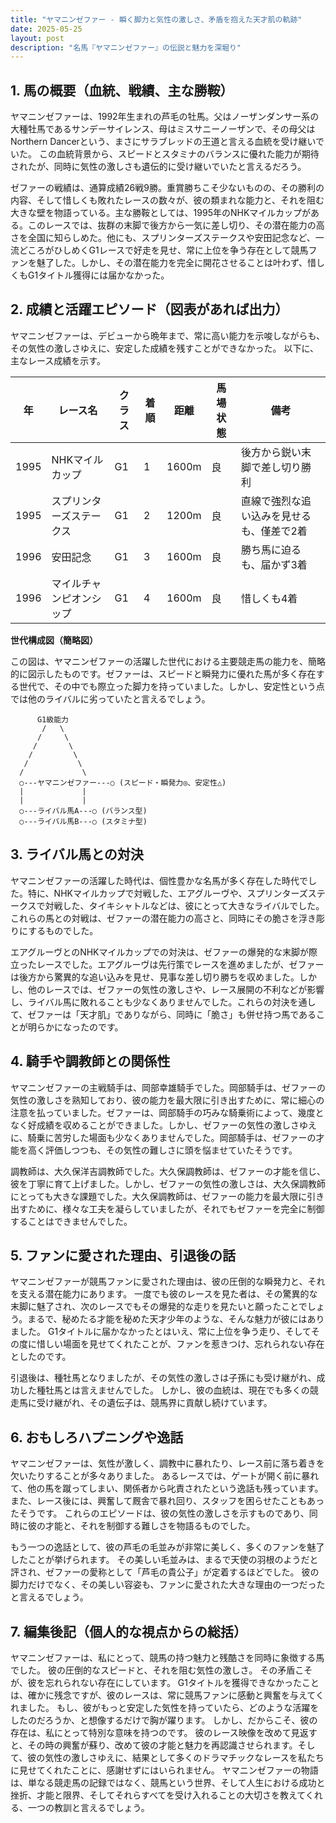 ```yaml
---
title: "ヤマニンゼファー - 瞬く脚力と気性の激しさ、矛盾を抱えた天才肌の軌跡"
date: 2025-05-25
layout: post
description: "名馬『ヤマニンゼファー』の伝説と魅力を深堀り"
---
```


## 1. 馬の概要（血統、戦績、主な勝鞍）

ヤマニンゼファーは、1992年生まれの芦毛の牡馬。父はノーザンダンサー系の大種牡馬であるサンデーサイレンス、母はミスサニーノーザンで、その母父はNorthern Dancerという、まさにサラブレッドの王道と言える血統を受け継いでいた。  この血統背景から、スピードとスタミナのバランスに優れた能力が期待されたが、同時に気性の激しさも遺伝的に受け継いでいたと言えるだろう。

ゼファーの戦績は、通算成績26戦9勝。重賞勝ちこそ少ないものの、その勝利の内容、そして惜しくも敗れたレースの数々が、彼の類まれな能力と、それを阻む大きな壁を物語っている。主な勝鞍としては、1995年のNHKマイルカップがある。このレースでは、抜群の末脚で後方から一気に差し切り、その潜在能力の高さを全国に知らしめた。他にも、スプリンターズステークスや安田記念など、一流どころがひしめくG1レースで好走を見せ、常に上位を争う存在として競馬ファンを魅了した。しかし、その潜在能力を完全に開花させることは叶わず、惜しくもG1タイトル獲得には届かなかった。


## 2. 成績と活躍エピソード（図表があれば出力）

ヤマニンゼファーは、デビューから晩年まで、常に高い能力を示唆しながらも、その気性の激しさゆえに、安定した成績を残すことができなかった。  以下に、主なレース成績を示す。

| 年 | レース名             | クラス | 着順 | 距離 | 馬場状態 | 備考                                      |
|---|----------------------|-------|-----|-----|---------|-------------------------------------------|
| 1995 | NHKマイルカップ       | G1    | 1   | 1600m| 良       | 後方から鋭い末脚で差し切り勝利             |
| 1995 | スプリンターズステークス | G1    | 2   | 1200m| 良       | 直線で強烈な追い込みを見せるも、僅差で2着 |
| 1996 | 安田記念             | G1    | 3   | 1600m| 良       | 勝ち馬に迫るも、届かず3着                 |
| 1996 | マイルチャンピオンシップ | G1    | 4   | 1600m| 良       | 惜しくも4着                               |


**世代構成図（簡略図）**

この図は、ヤマニンゼファーの活躍した世代における主要競走馬の能力を、簡略的に図示したものです。ゼファーは、スピードと瞬発力に優れた馬が多く存在する世代で、その中でも際立った脚力を持っていました。しかし、安定性という点では他のライバルに劣っていたと言えるでしょう。

```
      G1級能力
       /   \
      /     \
     /       \
    /         \
   /           \
  /             \
  ○---ヤマニンゼファー---○ (スピード・瞬発力◎、安定性△)
  |             |
  |             |
  ○---ライバル馬A---○ (バランス型)
  ○---ライバル馬B---○ (スタミナ型)
```


## 3. ライバル馬との対決

ヤマニンゼファーの活躍した時代は、個性豊かな名馬が多く存在した時代でした。特に、NHKマイルカップで対戦した、エアグルーヴや、スプリンターズステークスで対戦した、タイキシャトルなどは、彼にとって大きなライバルでした。これらの馬との対戦は、ゼファーの潜在能力の高さと、同時にその脆さを浮き彫りにするものでした。

エアグルーヴとのNHKマイルカップでの対決は、ゼファーの爆発的な末脚が際立ったレースでした。エアグルーヴは先行策でレースを進めましたが、ゼファーは後方から驚異的な追い込みを見せ、見事な差し切り勝ちを収めました。しかし、他のレースでは、ゼファーの気性の激しさや、レース展開の不利などが影響し、ライバル馬に敗れることも少なくありませんでした。これらの対決を通して、ゼファーは「天才肌」でありながら、同時に「脆さ」も併せ持つ馬であることが明らかになったのです。


## 4. 騎手や調教師との関係性

ヤマニンゼファーの主戦騎手は、岡部幸雄騎手でした。岡部騎手は、ゼファーの気性の激しさを熟知しており、彼の能力を最大限に引き出すために、常に細心の注意を払っていました。ゼファーは、岡部騎手の巧みな騎乗術によって、幾度となく好成績を収めることができました。しかし、ゼファーの気性の激しさゆえに、騎乗に苦労した場面も少なくありませんでした。岡部騎手は、ゼファーの才能を高く評価しつつも、その気性の難しさに頭を悩ませていたそうです。

調教師は、大久保洋吉調教師でした。大久保調教師は、ゼファーの才能を信じ、彼を丁寧に育て上げました。しかし、ゼファーの気性の激しさは、大久保調教師にとっても大きな課題でした。大久保調教師は、ゼファーの能力を最大限に引き出すために、様々な工夫を凝らしていましたが、それでもゼファーを完全に制御することはできませんでした。


## 5. ファンに愛された理由、引退後の話

ヤマニンゼファーが競馬ファンに愛された理由は、彼の圧倒的な瞬発力と、それを支える潜在能力にあります。  一度でも彼のレースを見た者は、その驚異的な末脚に魅了され、次のレースでもその爆発的な走りを見たいと願ったことでしょう。まるで、秘めたる才能を秘めた天才少年のような、そんな魅力が彼にはありました。  G1タイトルに届かなかったとはいえ、常に上位を争う走り、そしてその度に惜しい場面を見せてくれたことが、ファンを惹きつけ、忘れられない存在としたのです。

引退後は、種牡馬となりましたが、その気性の激しさは子孫にも受け継がれ、成功した種牡馬とは言えませんでした。  しかし、彼の血統は、現在でも多くの競走馬に受け継がれ、その遺伝子は、競馬界に貢献し続けています。


## 6. おもしろハプニングや逸話

ヤマニンゼファーは、気性が激しく、調教中に暴れたり、レース前に落ち着きを欠いたりすることが多々ありました。  あるレースでは、ゲートが開く前に暴れて、他の馬を蹴ってしまい、関係者から叱責されたという逸話も残っています。  また、レース後には、興奮して厩舎で暴れ回り、スタッフを困らせたこともあったそうです。  これらのエピソードは、彼の気性の激しさを示すものであり、同時に彼の才能と、それを制御する難しさを物語るものでした。

もう一つの逸話として、彼の芦毛の毛並みが非常に美しく、多くのファンを魅了したことが挙げられます。  その美しい毛並みは、まるで天使の羽根のようだと評され、ゼファーの愛称として「芦毛の貴公子」が定着するほどでした。  彼の脚力だけでなく、その美しい容姿も、ファンに愛された大きな理由の一つだったと言えるでしょう。


## 7. 編集後記（個人的な視点からの総括）

ヤマニンゼファーは、私にとって、競馬の持つ魅力と残酷さを同時に象徴する馬でした。  彼の圧倒的なスピードと、それを阻む気性の激しさ。  その矛盾こそが、彼を忘れられない存在にしています。  G1タイトルを獲得できなかったことは、確かに残念ですが、彼のレースは、常に競馬ファンに感動と興奮を与えてくれました。  もし、彼がもっと安定した気性を持っていたら、どのような活躍をしたのだろうか、と想像するだけで胸が躍ります。  しかし、だからこそ、彼の存在は、私にとって特別な意味を持つのです。  彼のレース映像を改めて見返すと、その時の興奮が蘇り、改めて彼の才能と魅力を再認識させられます。そして、彼の気性の激しさゆえに、結果として多くのドラマチックなレースを私たちに見せてくれたことに、感謝せずにはいられません。  ヤマニンゼファーの物語は、単なる競走馬の記録ではなく、競馬という世界、そして人生における成功と挫折、才能と限界、そしてそれらすべてを受け入れることの大切さを教えてくれる、一つの教訓と言えるでしょう。
